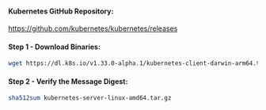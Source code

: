   #### Kubernetes GitHub Repository:

  https://github.com/kubernetes/kubernetes/releases

  #### Step 1 - Download Binaries:
  ```sh
 wget https://dl.k8s.io/v1.33.0-alpha.1/kubernetes-client-darwin-arm64.tar.gz
  ```

  #### Step 2 - Verify the Message Digest:
  ```sh
  sha512sum kubernetes-server-linux-amd64.tar.gz
  ```
